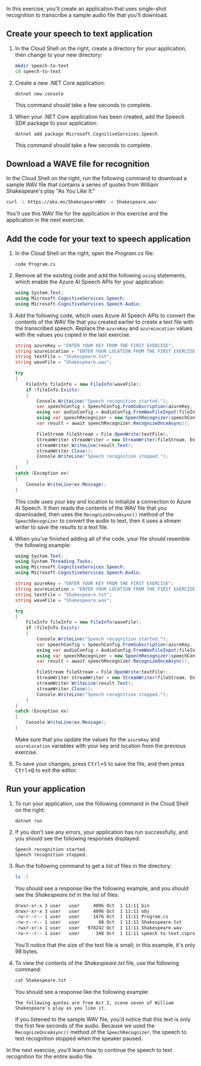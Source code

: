 In this exercise, you'll create an application that uses single-shot recognition to transcribe a sample audio file that you'll download.

## Create your speech to text application

1. In the Cloud Shell on the right, create a directory for your application, then change to your new directory:

    ```bash
    mkdir speech-to-text
    cd speech-to-text
    ```

1. Create a new .NET Core application:

    ```dotnetcli
    dotnet new console
    ```

    This command should take a few seconds to complete.

1. When your .NET Core application has been created, add the Speech SDK package to your application:

    ```dotnetcli
    dotnet add package Microsoft.CognitiveServices.Speech
    ```

    This command should take a few seconds to complete.

## Download a WAVE file for recognition

In the Cloud Shell on the right, run the following command to download a sample WAV file that contains a series of quotes from William Shakespeare's play "As You Like It."

```bash
curl -L https://aka.ms/ShakespeareWAV -o Shakespeare.wav
```

You'll use this WAV file for the application in this exercise and the application in the next exercise.

## Add the code for your text to speech application

1. In the Cloud Shell on the right, open the *Program.cs* file:

    ```dotnetcli
    code Program.cs
    ```

1. Remove all the existing code and add the following `using` statements, which enable the Azure AI Speech APIs for your application:

    ```csharp
    using System.Text;
    using Microsoft.CognitiveServices.Speech;
    using Microsoft.CognitiveServices.Speech.Audio;
    ```

1. Add the following code, which uses Azure AI Speech APIs to convert the contents of the WAV file that you created earlier to create a text file with the transcribed speech. Replace the `azureKey` and `azureLocation` values with the values you copied in the last exercise.

    ```csharp
    string azureKey = "ENTER YOUR KEY FROM THE FIRST EXERCISE";
    string azureLocation = "ENTER YOUR LOCATION FROM THE FIRST EXERCISE";
    string textFile = "Shakespeare.txt";
    string waveFile = "Shakespeare.wav";

    try
    {
        FileInfo fileInfo = new FileInfo(waveFile);
        if (fileInfo.Exists)
        {
            Console.WriteLine("Speech recognition started.");
            var speechConfig = SpeechConfig.FromSubscription(azureKey, azureLocation);
            using var audioConfig = AudioConfig.FromWavFileInput(fileInfo.FullName);
            using var speechRecognizer = new SpeechRecognizer(speechConfig, audioConfig);
            var result = await speechRecognizer.RecognizeOnceAsync();

            FileStream fileStream = File.OpenWrite(textFile);
            StreamWriter streamWriter = new StreamWriter(fileStream, Encoding.UTF8);
            streamWriter.WriteLine(result.Text);
            streamWriter.Close();
            Console.WriteLine("Speech recognition stopped.");
        }
    }
    catch (Exception ex)
    {
        Console.WriteLine(ex.Message);
    }
    ```

    This code uses your key and location to initialize a connection to Azure AI Speech. It then reads the contents of the WAV file that you downloaded, then uses the `RecognizeOnceAsync()` method of the `SpeechRecognizer` to convert the audio to text, then it uses a stream writer to save the results to a text file.

1. When you've finished adding all of the code, your file should resemble the following example:

    ```csharp
    using System.Text;
    using System.Threading.Tasks;
    using Microsoft.CognitiveServices.Speech;
    using Microsoft.CognitiveServices.Speech.Audio;

    string azureKey = "ENTER YOUR KEY FROM THE FIRST EXERCISE";
    string azureLocation = "ENTER YOUR LOCATION FROM THE FIRST EXERCISE";
    string textFile = "Shakespeare.txt";
    string waveFile = "Shakespeare.wav";

    try
    {
        FileInfo fileInfo = new FileInfo(waveFile);
        if (fileInfo.Exists)
        {
            Console.WriteLine("Speech recognition started.");
            var speechConfig = SpeechConfig.FromSubscription(azureKey, azureLocation);
            using var audioConfig = AudioConfig.FromWavFileInput(fileInfo.FullName);
            using var speechRecognizer = new SpeechRecognizer(speechConfig, audioConfig);
            var result = await speechRecognizer.RecognizeOnceAsync();

            FileStream fileStream = File.OpenWrite(textFile);
            StreamWriter streamWriter = new StreamWriter(fileStream, Encoding.UTF8);
            streamWriter.WriteLine(result.Text);
            streamWriter.Close();
            Console.WriteLine("Speech recognition stopped.");
        }
    }
    catch (Exception ex)
    {
        Console.WriteLine(ex.Message);
    }
    ```

    Make sure that you update the values for the `azureKey` and `azureLocation` variables with your key and location from the previous exercise.

1. To save your changes, press <kbd>Ctrl+S</kbd> to save the file, and then press <kbd>Ctrl+Q</kbd> to exit the editor.

## Run your application

1. To run your application, use the following command in the Cloud Shell on the right:

    ```dotnetcli
    dotnet run
    ```

1. If you don't see any errors, your application has run successfully, and you should see the following responses displayed:

    ```text
    Speech recognition started.
    Speech recognition stopped.
    ```

1. Run the following command to get a list of files in the directory:

    ```bash
    ls -l
    ```

    You should see a response like the following example, and you should see the *Shakespeare.txt* in the list of files:

    ```bash
    drwxr-xr-x 3 user   user     4096 Oct  1 11:11 bin
    drwxr-xr-x 3 user   user     4096 Oct  1 11:11 obj
    -rw-r--r-- 1 user   user     1476 Oct  1 11:11 Program.cs
    -rw-r--r-- 1 user   user       98 Oct  1 11:11 Shakespeare.txt
    -rwxr-xr-x 1 user   user   978242 Oct  1 11:11 Shakespeare.wav
    -rw-r--r-- 1 user   user      348 Oct  1 11:11 speech to text.csproj
    ```

    You'll notice that the size of the text file is small; in this example, it's only 98 bytes.

1. To view the contents of the *Shakespeare.txt* file, use the following command:

    ```bash
    cat Shakespeare.txt
    ```

    You should see a response like the following example:

    ```text
    The following quotes are from Act 2, scene seven of William Shakespeare's play as you like it.
    ```

    If you listened to the sample WAV file, you'd notice that this text is only the first few seconds of the audio. Because we used the `RecognizeOnceAsync()` method of the `SpeechRecognizer`, the speech to text recognition stopped when the speaker paused.

In the next exercise, you'll learn how to continue the speech to text recognition for the entire audio file.
